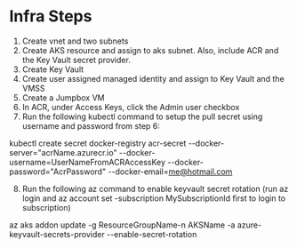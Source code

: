 # Infra Steps
1. Create vnet and two subnets
2. Create AKS resource and assign to aks subnet. Also, include ACR and the Key Vault secret provider.
3. Create Key Vault
4. Create user assigned managed identity and assign to Key Vault and the VMSS
5. Create a Jumpbox VM
6. In ACR, under Access Keys, click the Admin user checkbox
7. Run the following kubectl command to setup the pull secret using username and password from step 6:

kubectl create secret docker-registry acr-secret --docker-server="acrName.azurecr.io" --docker-username=UserNameFromACRAccessKey --docker-password="AcrPassword" --docker-email=me@hotmail.com

8. Run the following az command to enable keyvault secret rotation (run az login and az account set -subscription MySubscriptionId first to login to subscription)

az aks addon update -g ResourceGroupName-n AKSName -a azure-keyvault-secrets-provider --enable-secret-rotation